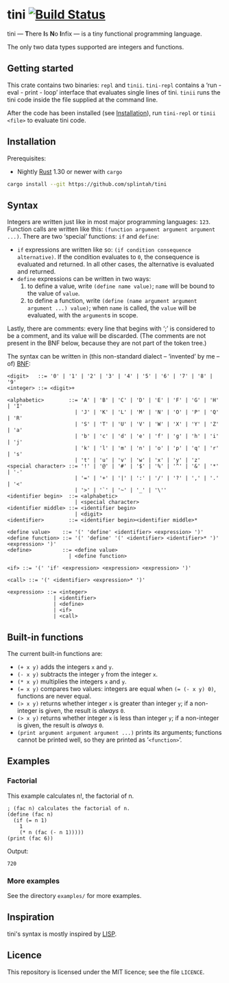 # tini [![Build Status](https://travis-ci.org/splintah/tini.svg?branch=master)](https://travis-ci.org/splintah/tini)

tini — **T**here **I**s **N**o **I**nfix — is a tiny functional programming language.

The only two data types supported are integers and functions.

## Getting started

This crate contains two binaries: `repl` and `tinii`.
`tini-repl` contains a ‘run - eval - print - loop’ interface that evaluates single lines of
tini.
`tinii` runs the tini code inside the file supplied at the command line.

After the code has been installed (see [Installation]), run `tini-repl` or `tinii <file>` to
evaluate tini code.

## Installation

Prerequisites:

- Nightly [Rust] 1.30 or newer with `cargo`

```bash
cargo install --git https://github.com/splintah/tini
```

## Syntax

Integers are written just like in most major programming languages: `123`.
Function calls are written like this: `(function argument argument argument ...)`.
There are two ‘special’ functions: `if` and `define`:

- `if` expressions are written like so: `(if condition consequence alternative)`.
  If the condition evaluates to `0`, the consequence is evaluated and returned.
  In all other cases, the alternative is evaluated and returned.
- `define` expressions can be written in two ways:
  1. to define a value, write `(define name value)`; `name` will be bound to the value of
  `value`.
  2. to define a function, write `(define (name argument argument argument ...) value)`; when
  `name` is called, the `value` will be evaluated, with the `argument`s in scope.

Lastly, there are comments: every line that begins with ‘;’ is considered to be a comment, and
its value will be discarded. (The comments are not present in the BNF below, because they are
not part of the token tree.)

The syntax can be written in (this non-standard dialect – ‘invented’ by me – of) [BNF]:

```plain
<digit>   ::= '0' | '1' | '2' | '3' | '4' | '5' | '6' | '7' | '8' | '9'
<integer> ::= <digit>+

<alphabetic>        ::= 'A' | 'B' | 'C' | 'D' | 'E' | 'F' | 'G' | 'H' | 'I'
                      | 'J' | 'K' | 'L' | 'M' | 'N' | 'O' | 'P' | 'Q' | 'R'
                      | 'S' | 'T' | 'U' | 'V' | 'W' | 'X' | 'Y' | 'Z' | 'a'
                      | 'b' | 'c' | 'd' | 'e' | 'f' | 'g' | 'h' | 'i' | 'j'
                      | 'k' | 'l' | 'm' | 'n' | 'o' | 'p' | 'q' | 'r' | 's'
                      | 't' | 'u' | 'v' | 'w' | 'x' | 'y' | 'z'
<special character> ::= '!' | '@' | '#' | '$' | '%' | '^' | '&' | '*' | '-'
                      | '=' | '+' | '|' | ':' | '/' | '?' | ',' | '.' | '<'
                      | '>' | '`' | '~' | '_' | '\''
<identifier begin>  ::= <alphabetic>
                      | <special character>
<identifier middle> ::= <identifier begin>
                      | <digit>
<identifier>        ::= <identifier begin><identifier middle>*

<define value>    ::= '(' 'define' <identifier> <expression> ')'
<define function> ::= '(' 'define' '(' <identifier> <identifier>* ')' <expression> ')'
<define>          ::= <define value>
                    | <define function>

<if> ::= '(' 'if' <expression> <expression> <expression> ')'

<call> ::= '(' <identifier> <expression>* ')'

<expression> ::= <integer>
               | <identifier>
               | <define>
               | <if>
               | <call>
```

## Built-in functions

The current built-in functions are:

- `(+ x y)` adds the integers `x` and `y`.
- `(- x y)` subtracts the integer `y` from the integer `x`.
- `(* x y)` multiplies the integers `x` and `y`.
- `(= x y)` compares two values: integers are equal when `(= (- x y) 0)`, functions are never equal.
- `(> x y)` returns whether integer `x` is greater than integer `y`; if a non-integer is given, the result is _always_ `0`.
- `(> x y)` returns whether integer `x` is less than integer `y`; if a non-integer is given, the result is _always_ `0`.
- `(print argument argument argument ...)` prints its arguments; functions cannot be printed well, so they are printed as ‘`<function>`’.

## Examples

### Factorial

This example calculates n!, the factorial of n.

```plain
; (fac n) calculates the factorial of n.
(define (fac n)
  (if (= n 1)
    1
    (* n (fac (- n 1)))))
(print (fac 6))
```

Output:

```plain
720
```

### More examples

See the directory `examples/` for more examples.

## Inspiration

tini's syntax is mostly inspired by [LISP].

## Licence

This repository is licensed under the MIT licence; see the file `LICENCE`.

[Installation]: #installation
[Rust]: https://rust-lang.org
[BNF]: https://en.wikipedia.org/wiki/Backus%E2%80%93Naur_form
[LISP]: https://en.wikipedia.org/wiki/Lisp_(programming_language)
